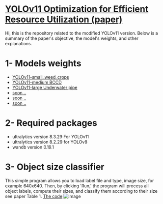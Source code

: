 # [YOLOv11 Optimization for Efficient Resource Utilization (paper)](https://arxiv.org/abs/2412.14790)
Hi, this is the repository related to the modified YOLOv11 version. Below is a summary of the paper's objective, the model's weights, and other explanations.

# 1- Models weights
- [YOLOv11-small_weed_crops](https://github.com/AREEG94FAHAD/yolov11/blob/main/model%20weights)
- [YOLOv11-medium BCCD](https://github.com/AREEG94FAHAD/yolov11/blob/main/model%20weights)
- [YOLOv11-large Underwater pipe](https://github.com/AREEG94FAHAD/yolov11/tree/main/model%20weights)
- [soon .. ](https://github.com/AREEG94FAHAD/yolov11/blob/main/model%20weights)
- [soon .. ](https://github.com/AREEG94FAHAD/yolov11/blob/main/model%20weights)
- [soon .. ](https://github.com/AREEG94FAHAD/yolov11/blob/main/model%20weights)

# 2- Required packages
- ultralytics version 8.3.29 For YOLOv11
- ultralytics version 8.2.29 for YOLOv8
- wandb version 0.19.1

# 3- Object size classifier
This simple program allows you to load label file and type, image size, for example 640x640. Then, by clicking 'Run,' the program will process all object labels, compute their sizes, and classify them according to their size see paper Table 1. [The code](https://github.com/AREEG94FAHAD/yolov11/tree/main/object%20size%20classifier)
![image](https://github.com/user-attachments/assets/cd451a5b-e8d1-4b73-af26-c9eb618d5cf4)




